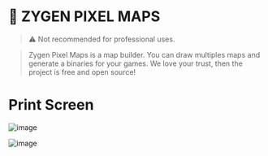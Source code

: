 # 🔰 ZYGEN PIXEL MAPS
> ⚠ Not recommended for professional uses.

> Zygen Pixel Maps is a map builder. You can draw multiples maps and generate a binaries for your games. We love your trust, then the project is free and open source!

# Print Screen
![image](https://i.imgur.com/yv7IoPy.png)

![image](https://i.imgur.com/3hyswqI.png)
